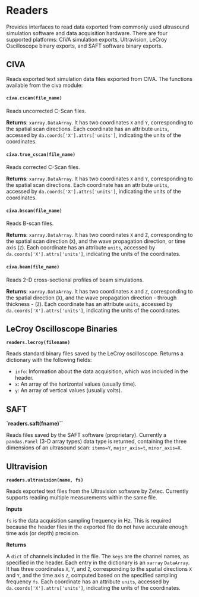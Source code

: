 # Readers

Provides interfaces to read data exported from commonly used ultrasound simulation software and data acquisition hardware. There are four supported platforms: CIVA simulation exports, Ultravision, LeCroy Oscilloscope binary exports, and SAFT software binary exports.

## CIVA
 
Reads exported text simulation data files exported from CIVA. The functions available from the civa module:

#### `civa.cscan(file_name)`

Reads uncorrected C-Scan files.

**Returns**: `xarray.DataArray`. It has two coordinates `X` and `Y`, corresponding to the spatial scan directions. Each coordinate has an attribute `units`, accessed by `da.coords['X'].attrs['units']`, indicating the units of the coordinates.

#### `civa.true_cscan(file_name)`

Reads corrected C-Scan files.

**Returns**: `xarray.DataArray`. It has two coordinates `X` and `Y`, corresponding to the spatial scan directions. Each coordinate has an attribute `units`, accessed by `da.coords['X'].attrs['units']`, indicating the units of the coordinates.

#### `civa.bscan(file_name)`

Reads B-scan files. 

**Returns**: `xarray.DataArray`. It has two coordinates `X` and `Z`, corresponding to the spatial scan direction (`X`), and the wave propagation direction, or time axis (`Z`). Each coordinate has an attribute `units`, accessed by `da.coords['X'].attrs['units']`, indicating the units of the coordinates.

#### `civa.beam(file_name)`

Reads 2-D cross-sectional profiles of beam simulations.

**Returns**: `xarray.DataArray`. It has two coordinates `X` and `Z`, corresponding to the spatial direction (`X`), and the wave propagation direction - through thickness - (`Z`). Each coordinate has an attribute `units`, accessed by `da.coords['X'].attrs['units']`, indicating the units of the coordinates.

## LeCroy Oscilloscope Binaries

**`readers.lecroy(filename)`**
 
Reads standard binary files saved by the LeCroy oscilloscope. Returns a dictionary with the following fields:

- `info`: Information about the data acquisition, which was included in the header.
- `x`: An array of the horizontal values (usually time).
- `y`: An array of vertical values (usually volts).

## SAFT

**`readers.saft(fname)``**

Reads files saved by the SAFT software (proprietary). Currently a `pandas.Panel` (3-D array types) data type is returned, containing the three dimensions of an ultrasound scan: `items=Y`, `major_axis=t`, `minor_axis=X`.

## Ultravision

**``readers.ultravision(name, fs)``**

Reads exported text files from the Ultravision software by Zetec. Currently supports reading multiple measurements within the same file. 

**Inputs**

`fs` is the data acquisition sampling frequency in Hz. This is required because the header files in the exported file do not have accurate enough time axis (or depth) precision.


**Returns**

A `dict` of channels included in the file. The `keys` are the channel names, as specified in the header. Each entry in the dictionary is an `xarray` `DataArray`. It has three coordinates `X`, `Y`, and `Z`, corresponding to the spatial directions `X` and `Y`, and the time axis `Z`, computed based on the specified sampling frequency `fs`. Each coordinate has an attribute `units`, accessed by `da.coords['X'].attrs['units']`, indicating the units of the coordinates.
